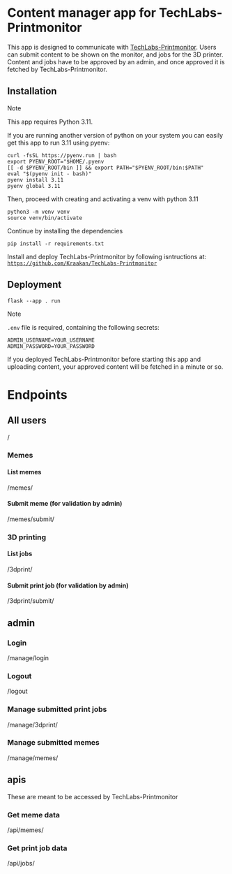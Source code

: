 # Content manager app for TechLabs-Printmonitor #

This app is designed to communicate with [TechLabs-Printmonitor](https://github.com/Kraakan/TechLabs-Printmonitor). Users can submit content to be shown on the monitor, and jobs for the 3D printer. Content and jobs have to be approved by an admin, and once approved it is fetched by TechLabs-Printmonitor.

## Installation

> [!NOTE]
> This app requires Python 3.11. 
>
> If you are running another version of python on your system you can easily get this app to run 3.11 using pyenv:
> ```
> curl -fsSL https://pyenv.run | bash
> export PYENV_ROOT="$HOME/.pyenv
> [[ -d $PYENV_ROOT/bin ]] && export PATH="$PYENV_ROOT/bin:$PATH"
> eval "$(pyenv init - bash)"
> pyenv install 3.11
> pyenv global 3.11
> ```

Then, proceed with creating and activating a venv with python 3.11 
```
python3 -m venv venv
source venv/bin/activate 
```

Continue by installing the dependencies
``` 
pip install -r requirements.txt 
```


Install and deploy TechLabs-Printmonitor by following isntructions at:
[`https://github.com/Kraakan/TechLabs-Printmonitor`](https://github.com/Kraakan/TechLabs-Printmonitor)

## Deployment

`flask --app . run`

> [!NOTE]
> `.env` file is required, containing the following secrets:
>```
> ADMIN_USERNAME=YOUR_USERNAME 
> ADMIN_PASSWORD=YOUR_PASSWORD
>```

If you deployed TechLabs-Printmonitor before starting this app and uploading content, your approved content will be fetched in a minute or so.

# Endpoints

## All users
/

### Memes

#### List memes
/memes/

#### Submit meme (for validation by admin)
/memes/submit/

### 3D printing

#### List jobs
/3dprint/

#### Submit print job (for validation by admin)
/3dprint/submit/

## admin

### Login
/manage/login

### Logout
/logout

### Manage submitted print jobs
/manage/3dprint/

### Manage submitted memes
/manage/memes/

## apis
These are meant to be accessed by TechLabs-Printmonitor

### Get meme data
/api/memes/

### Get print job data
/api/jobs/
